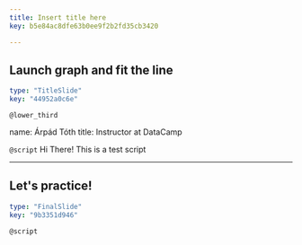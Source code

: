 ```yaml
---
title: Insert title here
key: b5e84ac8dfe63b0ee9f2b2fd35cb3420

---
```

## Launch graph and fit the line

```yaml
type: "TitleSlide"
key: "44952a0c6e"
```

`@lower_third`

name: Árpád Tóth
title: Instructor at DataCamp


`@script`
Hi There! This is a test script


---
## Let's practice!

```yaml
type: "FinalSlide"
key: "9b3351d946"
```

`@script`



